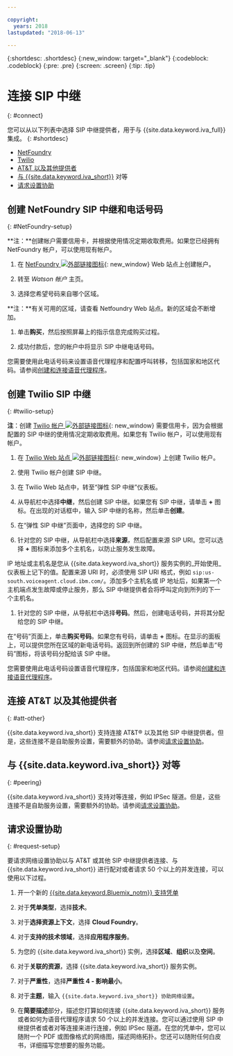 ```yaml
---

copyright:
  years: 2018
lastupdated: "2018-06-13"

---
```


{:shortdesc: .shortdesc}
{:new_window: target="_blank"}
{:codeblock: .codeblock}
{:pre: .pre}
{:screen: .screen}
{:tip: .tip}


# 连接 SIP 中继
{: #connect}

您可以从以下列表中选择 SIP 中继提供者，用于与 {{site.data.keyword.iva_full}} 集成。
{: #shortdesc}

* [NetFoundry](#NetFoundry-setup)
* [Twilio](#twilio-setup)
* [AT&T 以及其他提供者](#att-other)
* [与 {{site.data.keyword.iva_short}}](#peering) 对等 
* [请求设置协助](#request-setup)

## 创建 NetFoundry SIP 中继和电话号码
{: #NetFoundry-setup}

**注：**创建帐户需要信用卡，并根据使用情况定期收取费用。如果您已经拥有 NetFoundry 帐户，可以使用现有帐户。

1. 在 [NetFoundry ![外部链接图标](../../icons/launch-glyph.svg "外部链接图标")](https://watson.netfoundry.io/watson-login){: new_window} Web 站点上创建帐户。

1. 转至 _Watson 帐户_ 主页。

1. 选择您希望号码来自哪个区域。

  **注：**有关可用的区域，请查看 Netfoundry Web 站点。新的区域会不断增加。

1. 单击**购买**，然后按照屏幕上的指示信息完成购买过程。

1. 成功付款后，您的帐户中将显示 SIP 中继电话号码。

您需要使用此电话号码来设置语音代理程序和配置呼叫转移，包括国家和地区代码。请参阅[创建和连接语音代理程序](getting-started.html#step3)。


## 创建 Twilio SIP 中继
{: #twilio-setup}

**注**：创建 [Twilio 帐户 ![外部链接图标](../../icons/launch-glyph.svg "外部链接图标")](https://www.twilio.com/try-twilio){: new_window} 需要信用卡，因为会根据配置的 SIP 中继的使用情况定期收取费用。如果您有 Twilio 帐户，可以使用现有帐户。

  1. 在 [Twilio Web 站点 ![外部链接图标](../../icons/launch-glyph.svg "外部链接图标")](https://www.twilio.com/try-twilio){: new_window} 上创建 Twilio 帐户。

  1. 使用 Twilio 帐户创建 SIP 中继。

  1. 在 Twilio Web 站点中，转至“弹性 SIP 中继”仪表板。

  1. 从导航栏中选择**中继**，然后创建 SIP 中继。如果您有 SIP 中继，请单击 **+** 图标。在出现的对话框中，输入 SIP 中继的名称，然后单击**创建**。

  1. 在“弹性 SIP 中继”页面中，选择您的 SIP 中继。

  1. 针对您的 SIP 中继，从导航栏中选择**来源**，然后配置来源 SIP URI。您可以选择 **+** 图标来添加多个主机名，以防止服务发生故障。

  IP 地址或主机名是您从 {{site.data.keyword.iva_short}} 服务实例的_开始使用_仪表板上记下的值。配置来源 URI 时，必须使用 SIP URI 格式，例如 `sip:us-south.voiceagent.cloud.ibm.com/`。添加多个主机名或 IP 地址后，如果第一个主机端点发生故障或停止服务，那么 SIP 中继提供者会将呼叫定向到所列的下一个主机名。

  1. 针对您的 SIP 中继，从导航栏中选择**号码**。然后，创建电话号码，并将其分配给您的 SIP 中继。

  在“号码”页面上，单击**购买号码**。如果您有号码，请单击 **+** 图标。在显示的面板上，可以提供您所在区域的新电话号码。返回到所创建的 SIP 中继，然后单击“号码”图标，将该号码分配给该 SIP 中继。

  您需要使用此电话号码设置语音代理程序，包括国家和地区代码。请参阅[创建和连接语音代理程序](getting-started.html#step3)。


## 连接 AT&T 以及其他提供者
{: #att-other}

{{site.data.keyword.iva_short}} 支持连接 AT&T&reg; 以及其他 SIP 中继提供者。但是，这些连接不是自助服务设置，需要额外的协助。请参阅[请求设置协助](#request-setup)。

## 与 {{site.data.keyword.iva_short}} 对等
{: #peering}

{{site.data.keyword.iva_short}} 支持对等连接，例如 IPSec 隧道。但是，这些连接不是自助服务设置，需要额外的协助。请参阅[请求设置协助](#request-setup)。

## 请求设置协助
{: #request-setup}

要请求网络设置协助以与 AT&T 或其他 SIP 中继提供者连接、与 {{site.data.keyword.iva_short}} 进行配对或者请求 50 个以上的并发连接，可以使用以下过程。

1. 开一个新的 [{{site.data.keyword.Bluemix_notm}} 支持凭单](https://console.bluemix.net/unifiedsupport/tickets/add)

1. 对于**凭单类型**，选择**技术**。

1. 对于**选择资源上下文**，选择 **Cloud Foundry**。

1. 对于**支持的技术领域**，选择**应用程序服务**。

1. 为您的 {{site.data.keyword.iva_short}} 实例，选择**区域**、**组织**以及**空间**。

1. 对于**关联的资源**，选择 {{site.data.keyword.iva_short}} 服务实例。

1. 对于**严重性**，选择**严重性 4 - 影响最小**。

1. 对于**主题**，输入 `{{site.data.keyword.iva_short}} 协助网络设置`。

1. 在**简要描述**部分，描述您打算如何连接 {{site.data.keyword.iva_short}} 服务或者如何为语音代理程序请求 50 个以上的并发连接。您可以通过使用 SIP 中继提供者或者对等连接来进行连接，例如 IPSec 隧道。在您的凭单中，您可以随附一个 PDF 或图像格式的网络图，描述网络拓扑。您还可以随附任何白皮书，详细描写您想要的服务功能。

